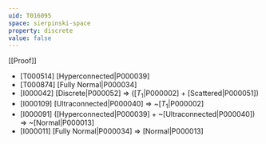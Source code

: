 ```yaml
---
uid: T016095
space: sierpinski-space
property: discrete
value: false
---
```

[[Proof]]

* [T000514] [Hyperconnected|P000039]
* [T000874] [Fully Normal|P000034]
* [I000042] [Discrete|P000052] => ([$T_1$|P000002] + [Scattered|P000051])
* [I000109] [Ultraconnected|P000040] => ~[$T_1$|P000002]
* [I000091] ([Hyperconnected|P000039] + ~[Ultraconnected|P000040]) => ~[Normal|P000013]
* [I000011] [Fully Normal|P000034] => [Normal|P000013]

